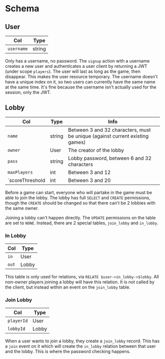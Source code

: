 # Schema

## User
|Col|Type|
|-|-|
|`username`|string|

Only has a username, no password. The `signup` action with a username creates a new user and authenticates a user client by returning a JWT (under scope `players`). The user will last as long as the game, then disappear. This makes the user resource temporary. The username doesn't have a unique index on it, so two users can currently have the same name at the same time. It's fine because the username isn't actually used for the session, only the JWT.

## Lobby
|Col|Type|Info|
|-|-|-|
|`name`|string|Between 3 and 32 characters, must be unique (against current existing games)|
|`owner`|User|The creator of the lobby|
|`pass`|string|Lobby password, between 6 and 32 characters|
|`maxPlayers`|int|Between 3 and 12|
|`scoreThreshold|int|Between 3 and 20|

Before a game can start, everyone who will partake in the game must be able to join the lobby. The lobby has full `SELECT` and `CREATE` permissions, though the `CREATE` should be changed so that there can't be 2 lobbies with the same owner.

Joining a lobby can't happen directly. The `UPDATE` permissions on the table are set to `NONE`. Instead, there are 2 special tables, `join_lobby` and `in_lobby`.

### In Lobby
|Col|Type|
|-|-|
|`in`|User|
|`out`|Lobby|

This table is only used for relations, via `RELATE $user->in_lobby->$lobby`. All non-owner players joining a lobby will have this relation. It is not called by the client, but instead within an event on the `join_lobby` table.

### Join Lobby
|Col|Type|
|-|-|
|`playerId`|User|
|`lobbyId`|Lobby|

When a user wants to join a lobby, they create a `join_lobby` record. This has a `join` event on it which will create the `in_lobby` relation between that user and the lobby. This is where the password checking happens.

